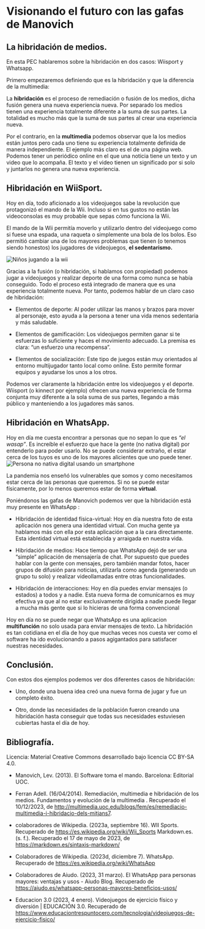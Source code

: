 # Visionando el futuro con las gafas de Manovich


## La hibridación de medios.

En esta PEC hablaremos sobre la hibridación en dos casos: Wiisport y Whatsapp.

Primero empezaremos definiendo que es la hibridación y que la diferencia de la multimedia:

La **hibridación** es el proceso de remediación o fusión de los medios, dicha fusión genera una nueva experiencia nueva. Por separado los medios tienen una experiencia totalmente diferente a la suma de sus partes. La totalidad es mucho más que la suma de sus partes al crear una experiencia nueva.

Por el contrario, en la **multimedia** podemos observar que la los medios están juntos pero cada uno tiene su experiencia totalmente definida de manera independiente. El ejemplo más claro es el de una página web. Podemos tener un periódico online en el que una noticia tiene un texto y un video que lo acompaña. El texto y el video tienen un significado por si solo y juntarlos no genera una nueva experiencia.

## Hibridación en WiiSport.

Hoy en día, todo aficionado a los videojuegos sabe la revolución que protagonizó el mando de la Wii. Incluso si en tus gustos no están las videoconsolas es muy probable que sepas cómo funciona la Wii.

El mando de la Wii permitía moverlo y utilizarlo dentro del videojuego como si fuese una espada, una raqueta o simplemente una bola de los bolos. Eso permitió cambiar una de los mayores problemas que tienen (o tenemos siendo honestos) los jugadores de videojuegos, **el sedentarismo.**

![Niños jugando a la wii](https://www.educaciontrespuntocero.com/wp-content/uploads/2020/01/juegos-activos-978x652.jpg.webp)

Gracias a la fusión (o hibridación, si hablamos con propiedad) podemos jugar a videojuegos y realizar deporte de una forma como nunca se había conseguido. Todo el proceso está integrado de manera que es una experiencia totalmente nueva. Por tanto, podemos hablar de un claro caso de hibridación:

- Elementos de deporte: Al poder utilizar las manos y brazos para mover al personaje, esto ayuda a la persona a tener una vida menos sedentaria y más saludable.

- Elementos de gamificación: Los videojuegos permiten ganar si te esfuerzas lo suficiente y haces el movimiento adecuado. La premisa es clara: “un esfuerzo una recompensa”.

- Elementos de socialización: Este tipo de juegos están muy orientados al entorno multijugador tanto local como online. Esto permite formar equipos y ayudarse los unos a los otros.

Podemos ver claramente la hibridación entre los videojuegos y el deporte. Wiisport (o kinnect por ejemplo) ofrecen una nueva experiencia de forma conjunta muy diferente a la sola suma de sus partes, llegando a más público y manteniendo a los jugadores más sanos.

## Hibridación en WhatsApp.

Hoy en día me cuesta encontrar a personas que no sepan lo que es *“el wasap”*. Es increíble el esfuerzo que hace la gente (no nativa digital) por entenderlo para poder usarlo. No se puede considerar extraño, el estar cerca de los tuyos es uno de los mayores alicientes que uno puede tener.
![Persona no nativa digital usando un smartphone](https://aiudo.es/wp-content/webp-express/webp-images/uploads/2023/02/como-usan-los-mayores-el-WhatsApp.jpg.webp)

La pandemia nos enseñó los vulnerables que somos y como necesitamos estar cerca de las personas que queremos. Si no se puede estar físicamente, por lo menos queremos estar de forma **virtual**.

Poniéndonos las gafas de Manovich podemos ver que la hibridación está muy presente en WhatsApp :

- Hibridación de identidad física-virtual: Hoy en día nuestra foto de esta aplicación nos genera una identidad virtual. Con mucha gente ya hablamos más con ella por esta aplicación que a la cara directamente. Esta identidad virtual está establecida y arraigada en nuestra vida.

- Hibridación de medios: Hace tiempo que WhatsApp dejó de ser una “simple” aplicación de mensajería de chat. Por supuesto que puedes hablar con la gente con mensajes, pero también mandar fotos, hacer grupos de difusión para noticias, utilizarla como agenda (generando un grupo tu solo) y realizar videollamadas entre otras funcionalidades.

- Hibridación de interacciones: Hoy en día puedes enviar mensajes (o estados) a todos y a nadie. Esta nueva forma de comunicarnos es muy efectiva ya que al no estar exclusivamente dirigida a nadie puede llegar a mucha más gente que si lo hicieras de una forma convencional

Hoy en día no se puede negar que WhatsApp es una aplicacion **multifunción** no solo usada para enviar mensajes de texto. La hibridación es tan cotidiana en el día de hoy que muchas veces nos cuesta ver como el software ha ido evolucionando a pasos agigantados para satisfacer nuestras necesidades.

## Conclusión.  


Con estos dos ejemplos podemos ver dos diferentes casos de hibridación:

- Uno, donde una buena idea creó una nueva forma de jugar y fue un completo éxito.

- Otro, donde las necesidades de la población fueron creando una hibridación hasta conseguir que todas sus necesidades estuviesen cubiertas hasta el día de hoy.

## Bibliografía.

Licencia: Material Creative Commons desarrollado bajo licencia CC BY-SA 4.0. 

- Manovich, Lev. (2013). El Software toma el mando. Barcelona: Editorial UOC. 

- Ferran Adell. (16/04/2014). Remediación, multimedia e hibridación de los medios. Fundamentos y evolución de la multimedia . Recuperado el 10/12/2023, de http://multimedia.uoc.edu/blogs/fem/es/remediacio-multimedia-i-hibridacio-dels-mitjans7.

- colaboradores de Wikipedia. (2023a, septiembre 16). WII Sports. Recuperado de https://es.wikipedia.org/wiki/Wii_Sports
Markdown.es. (s. f.). Recuperado el 17 de mayo de 2023, de https://markdown.es/sintaxis-markdown/

- Colaboradores de Wikipedia. (2023d, diciembre 7). WhatsApp. Recuperado de https://es.wikipedia.org/wiki/WhatsApp

- Colaboradores de Aiudo. (2023, 31 marzo). El WhatsApp para personas mayores: ventajas y usos - Aiudo Blog. Recuperado de https://aiudo.es/whatsapp-personas-mayores-beneficios-usos/

- Educacion 3.0 (2023, 4 enero). Videojuegos de ejercicio físico y diversión | EDUCACIÓN 3.0. Recuperado de https://www.educaciontrespuntocero.com/tecnologia/videojuegos-de-ejercicio-fisico/

